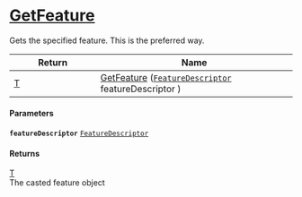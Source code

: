 # [GetFeature](./Signature--GetFeature.md)

Gets the specified feature. This is the preferred way.

| Return<div><a href="#"><img width=225></a></div> | Name<div><a href="#"><img width=525></a></div> | 
| --- | --- | 
| [T](./Signature--GetFeature.md) | [GetFeature](./Signature--GetFeature.md) ([`FeatureDescriptor`](./../FeatureDescriptor.md) featureDescriptor ) | 


#### Parameters
**`featureDescriptor`**  [`FeatureDescriptor`](./../FeatureDescriptor.md)<br>
#### Returns
[T](./Signature--GetFeature.md)<br>
The casted feature object